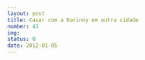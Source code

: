 ```yaml
---
layout: post
title: Casar com a Karinny em outra cidade
number: 41
img:
status: 0
date: 2012-01-05
---
```

